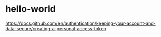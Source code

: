 # hello-world

https://docs.github.com/en/authentication/keeping-your-account-and-data-secure/creating-a-personal-access-token
